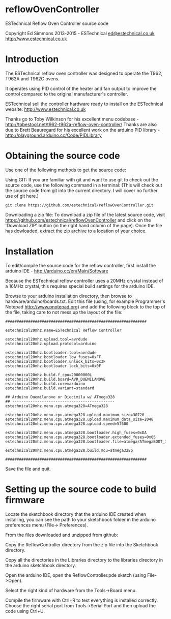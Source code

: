 reflowOvenController
====================

ESTechnical Reflow Oven Controller source code

Copyright Ed Simmons 2013-2015 - ESTechnical
ed@estechnical.co.uk
http://www.estechnical.co.uk


Introduction
====================

The ESTechnical reflow oven controller was designed to operate the T962, T962A and T962C ovens.

It operates using PID control of the heater and fan output to improve the control compared to the original manufacturer's controller.

ESTechnical sell the controller hardware ready to install on the ESTechnical website: http://www.estechnical.co.uk

Thanks go to Toby Wilkinson for his excellent menu codebase - http://tobestool.net/t962-t962a-reflow-oven-controller/
Thanks are also due to Brett Beauregard for his excellent work on the arduino PID library - http://playground.arduino.cc/Code/PIDLibrary


Obtaining the source code
====================

Use one of the following methods to get the source code:

Using GIT:
If you are familiar with git and want to use git to check out the source code, use the following command in a terminal:
(This will check out the source code from git into the current directory. I will cover no further use of git here.)

	git clone https://github.com/estechnical/reflowOvenController.git


Downloading a zip file:
	To download a zip file of the latest source code, visit https://github.com/estechnical/reflowOvenController and click on the
	'Download ZIP' button (in the right hand column of the page). Once the file has dowloaded, extract the zip archive to a location of your choice.


Installation
====================

To edit/compile the source code for the reflow controller, first install the arduino IDE - http://arduino.cc/en/Main/Software

Because the ESTechnical reflow controller uses a 20MHz crystal instead of a 16MHz crystal, this requires special build settings for the arduino IDE. 

Browse to your arduino installation directory, then browse to hardware/arduino/boards.txt. Edit this file (using, for example Programmer's Notepad http://www.pnotepad.org) and add the following block to the top of the file, taking care to not mess up the layout of the file:


	##############################################################

	estechnical20mhz.name=ESTechnical Reflow Controller
	
	estechnical20mhz.upload.tool=avrdude
	estechnical20mhz.upload.protocol=arduino

	estechnical20mhz.bootloader.tool=avrdude
	estechnical20mhz.bootloader.low_fuses=0xFF
	estechnical20mhz.bootloader.unlock_bits=0x3F
	estechnical20mhz.bootloader.lock_bits=0x0F

	estechnical20mhz.build.f_cpu=20000000L
	estechnical20mhz.build.board=AVR_DUEMILANOVE
	estechnical20mhz.build.core=arduino
	estechnical20mhz.build.variant=standard

	## Arduino Duemilanove or Diecimila w/ ATmega328
	## ---------------------------------------------
	estechnical20mhz.menu.cpu.atmega328=ATmega328

	estechnical20mhz.menu.cpu.atmega328.upload.maximum_size=30720
	estechnical20mhz.menu.cpu.atmega328.upload.maximum_data_size=2048
	estechnical20mhz.menu.cpu.atmega328.upload.speed=57600

	estechnical20mhz.menu.cpu.atmega328.bootloader.high_fuses=0xDA
	estechnical20mhz.menu.cpu.atmega328.bootloader.extended_fuses=0x05
	estechnical20mhz.menu.cpu.atmega328.bootloader.file=atmega/ATmegaBOOT_168_atmega328.hex

	estechnical20mhz.menu.cpu.atmega328.build.mcu=atmega328p

	##############################################################


Save the file and quit.

Setting up the source code to build firmware
====================

Locate the sketchbook directory that the arduino IDE created when installing, you can see the path to your sketchbook folder in the arduino preferences menu (File-> Preferences).

From the files downloaded and unzipped from github:

Copy the ReflowController directory from the zip file into the Sketchbook directory. 

Copy all the directories in the Libraries directory to the libraries directory in the arduino sketchbook directory.

Open the arduino IDE, open the ReflowController.pde sketch (using File->Open). 

Select the right kind of hardware from the Tools->Board menu. 

Compile the firmware with Ctrl+R to test everything is installed correctly. Choose the right serial port from Tools->Serial Port and then upload the code using Ctrl+U.





